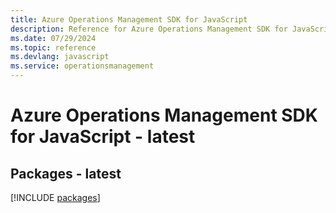 ```yaml
---
title: Azure Operations Management SDK for JavaScript
description: Reference for Azure Operations Management SDK for JavaScript
ms.date: 07/29/2024
ms.topic: reference
ms.devlang: javascript
ms.service: operationsmanagement
---
```

# Azure Operations Management SDK for JavaScript - latest
## Packages - latest
[!INCLUDE [packages](operations-management-index.md)]